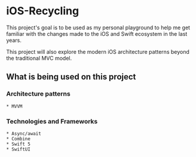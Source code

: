 # iOS-Recycling

This project's goal is to be used as my personal playground to help me get familiar with the changes made to the iOS and Swift ecosystem in the last years.

This project will also explore the modern iOS architecture patterns beyond the traditional MVC model.


## What is being used on this project

### Architecture patterns

    * MVVM


### Technologies and Frameworks

    * Async/await
    * Combine
    * Swift 5
    * SwiftUI
